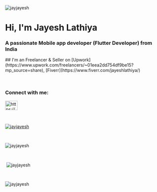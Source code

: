 &nbsp;
<p align="left"> <img src="https://komarev.com/ghpvc/?username=jayjayesh&label=Profile%20views&color=0e75b6&style=flat" alt="jayjayesh" /> </p>

<h1 align="left">Hi, I'm Jayesh Lathiya</h1> 
<h3 align="left">A passionate Mobile app developer (Flutter Developer) from India</h3>
## I'm an Freelancer & Seller on [Upwork](https://www.upwork.com/freelancers/~01eea2dd754df9be15?mp_source=share), [Fiverr](https://www.fiverr.com/jayeshlathiya/)

&nbsp;

<h3 align="left">Connect with me:</h3>
<p align="left">
<a href="https://www.linkedin.com/in/jayesh-lathiya/" target="blank"><img align="center" src="https://raw.githubusercontent.com/rahuldkjain/github-profile-readme-generator/master/src/images/icons/Social/linked-in-alt.svg" alt="https://www.linkedin.com/in/jayesh-lathiya/" height="30" width="40" /></a>
</p>

&nbsp;

<p align="left"> <a href="https://github.com/ryo-ma/github-profile-trophy"><img src="https://github-profile-trophy.vercel.app/?username=jayjayesh" alt="jayjayesh" /></a> </p>

&nbsp;

<p><img align="center" src="https://github-readme-streak-stats.herokuapp.com/?user=jayjayesh&" alt="jayjayesh" /></p>

&nbsp;

<p>&nbsp;<img align="center" src="https://github-readme-stats.vercel.app/api?username=jayjayesh&show_icons=true&locale=en" alt="jayjayesh" /></p>

&nbsp;

<p><img align="left" src="https://github-readme-stats.vercel.app/api/top-langs?username=jayjayesh&show_icons=true&locale=en&layout=compact" alt="jayjayesh" /></p>

&nbsp;
